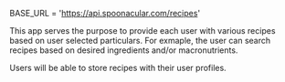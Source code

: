 BASE_URL = 'https://api.spoonacular.com/recipes'

This app serves the purpose to provide each user with various recipes based on user selected particulars. For exmaple, the user can search recipes based on desired ingredients and/or macronutrients. 

Users will be able to store recipes with their user profiles. 
